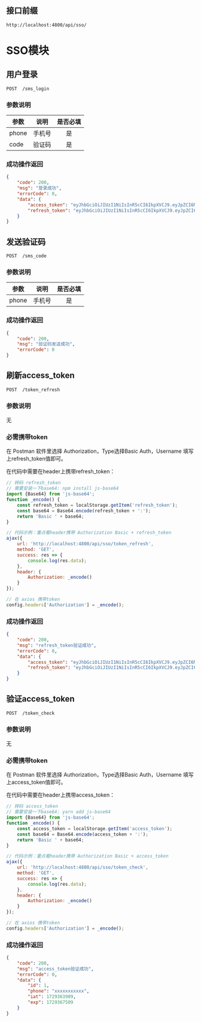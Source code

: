 ## 接口前缀

```shell
http://localhost:4800/api/sso/
```

# SSO模块

## 用户登录

```
POST  /sms_login
```

### 参数说明

| 参数  | 说明   | 是否必填 |
| ----- | ------ | :------: |
| phone | 手机号 |    是    |
| code  | 验证码 |    是    |

### 成功操作返回

```json
{
    "code": 200,
    "msg": "登录成功",
    "errorCode": 0,
    "data": {
        "access_token": "eyJhbGciOiJIUzI1NiIsInR5cCI6IkpXVCJ9.eyJpZCI6MSwicGhvbmUiOiIxODc0OTE0NjM4NyIsImlhdCI6MTcyOTM1ODQ5MCwiZXhwIjoxNzI5MzYyMDkwfQ.uyLAGc0WXnCMQHg6V6HIWUWu_7t4gVUEcuBY4eZGVsQ",
        "refresh_token": "eyJhbGciOiJIUzI1NiIsInR5cCI6IkpXVCJ9.eyJpZCI6MSwicGhvbmUiOiIxODc0OTE0NjM4NyIsImlwIjoiOjoxIiwiaWF0IjoxNzI5MzU4NDkwLCJleHAiOjE3Mjk5NjMyOTB9.1OQ0bndFM_SgTNXTX2f9E5FDaTgE6Pvcx_8AOU5cOBA"
    }
}
```

## 发送验证码

```
POST  /sms_code
```

### 参数说明

| 参数  | 说明   | 是否必填 |
| ----- | ------ | :------: |
| phone | 手机号 |    是    |

### 成功操作返回

```json
{
    "code": 200,
    "msg": "验证码发送成功",
    "errorCode": 0
}
```

## 刷新access_token

```
POST  /token_refresh
```

### 参数说明

无

### 必需携带token

在 Postman 软件里选择 Authorization，Type选择Basic Auth，Username 填写上refresh_token值即可。

在代码中需要在header上携带refresh_token：

```js
// 转码 refresh_token
// 需要安装一下base64: npm install js-base64
import {Base64} from 'js-base64';
function _encode() {
    const refresh_token = localStorage.getItem('refresh_token');
    const base64 = Base64.encode(refresh_token + ':');
    return 'Basic ' + base64;
}

// 代码示例：重点看header携带 Authorization Basic + refresh_token
ajax({
    url: 'http://localhost:4800/api/sso/token_refresh',
    method: 'GET',
    success: res => {
        console.log(res.data);
    },
    header: {
        Authorization: _encode()
    }
});

// 在 axios 携带token
config.headers['Authorization'] = _encode();
```

### 成功操作返回

```json
{
    "code": 200,
    "msg": "refresh_token验证成功",
    "errorCode": 0,
    "data": {
        "access_token": "eyJhbGciOiJIUzI1NiIsInR5cCI6IkpXVCJ9.eyJpZCI6MSwicGhvbmUiOiIxODc0OTE0NjM4NyIsImlhdCI6MTcyOTM2MzY1NywiZXhwIjoxNzI5MzY3MjU3fQ.cXv1nMhvTajxkf-gR-IL--eE2lmNmIZHzTfjtCdgApU",
        "refresh_token": "eyJhbGciOiJIUzI1NiIsInR5cCI6IkpXVCJ9.eyJpZCI6MSwicGhvbmUiOiIxODc0OTE0NjM4NyIsImlwIjoiOjoxIiwiaWF0IjoxNzI5MzYzNjU3LCJleHAiOjE3Mjk5Njg0NTd9.6Y6WVT8IA2oCMBSnpo1RczwpqcNdBQ8rt9sT9SV4jWE"
    }
}
```

## 验证access_token

```
POST  /token_check
```

### 参数说明

无

### 必需携带token

在 Postman 软件里选择 Authorization，Type选择Basic Auth，Username 填写上access_token值即可。

在代码中需要在header上携带access_token：

```js
// 转码 access_token
// 需要安装一下base64: yarn add js-base64
import {Base64} from 'js-base64';
function _encode() {
    const access_token = localStorage.getItem('access_token');
    const base64 = Base64.encode(access_token + ':');
    return 'Basic ' + base64;
}

// 代码示例：重点看header携带 Authorization Basic + access_token
ajax({
    url: 'http://localhost:4800/api/sso/token_check',
    method: 'GET',
    success: res => {
        console.log(res.data);
    },
    header: {
        Authorization: _encode()
    }
});

// 在 axios 携带token
config.headers['Authorization'] = _encode();
```

### 成功操作返回

```json
{
    "code": 200,
    "msg": "access_token验证成功",
    "errorCode": 0,
    "data": {
        "id": 1,
        "phone": "xxxxxxxxxxx",
        "iat": 1729363909,
        "exp": 1729367509
    }
}
```
